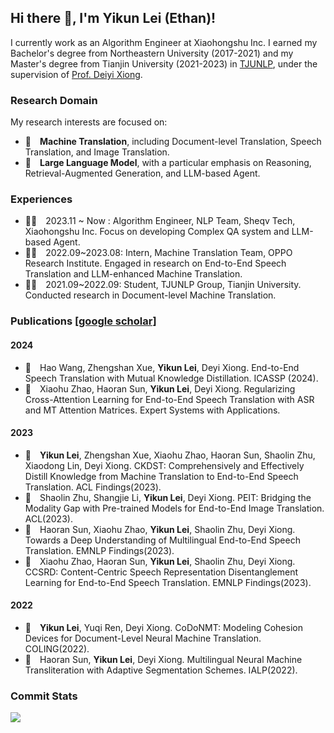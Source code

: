 ## Hi there 👋, I'm Yikun Lei (Ethan)!

I currently work as an Algorithm Engineer at Xiaohongshu Inc. I earned my Bachelor's degree from Northeastern University (2017-2021) and my Master's degree from Tianjin University (2021-2023) in [TJUNLP](https://tjunlp-lab.github.io/), under the supervision of [Prof. Deiyi Xiong](https://dyxiong.github.io/).


### Research Domain
My research interests are focused on:

- 🌟&emsp;**Machine Translation**, including Document-level Translation, Speech Translation, and Image Translation.
- 🌟&emsp;**Large Language Model**, with a particular emphasis on Reasoning, Retrieval-Augmented Generation, and LLM-based Agent.

### Experiences
- 🧑‍💻&emsp;2023.11 ~ Now  : Algorithm Engineer, NLP Team, Sheqv Tech, Xiaohongshu Inc. Focus on developing Complex QA system and LLM-based Agent.
- 🧑‍💻&emsp;2022.09~2023.08: Intern, Machine Translation Team, OPPO Research Institute. Engaged in research on End-to-End Speech Translation and LLM-enhanced Machine Translation.
- 🧑‍🎓&emsp;2021.09~2022.09: Student, TJUNLP Group, Tianjin University. Conducted research in Document-level Machine Translation.

### Publications [[google scholar]](https://scholar.google.com/citations?user=mxpXRBYAAAAJ&hl=zh-CN)
#### 2024
- 📄&emsp;Hao Wang, Zhengshan Xue, **Yikun Lei**, Deyi Xiong. End-to-End Speech Translation with Mutual Knowledge Distillation. ICASSP (2024).
- 📄&emsp;Xiaohu Zhao, Haoran Sun, **Yikun Lei**, Deyi Xiong. Regularizing Cross-Attention Learning for End-to-End Speech Translation with ASR and MT Attention Matrices. Expert Systems with Applications.
#### 2023
- 📄&emsp;**Yikun Lei**, Zhengshan Xue, Xiaohu Zhao, Haoran Sun, Shaolin Zhu, Xiaodong Lin, Deyi Xiong. CKDST: Comprehensively and Effectively Distill Knowledge from Machine Translation to End-to-End Speech Translation. ACL Findings(2023).
- 📄&emsp;Shaolin Zhu, Shangjie Li, **Yikun Lei**, Deyi Xiong. PEIT: Bridging the Modality Gap with Pre-trained Models for End-to-End Image Translation. ACL(2023).
- 📄&emsp;Haoran Sun, Xiaohu Zhao, **Yikun Lei**, Shaolin Zhu, Deyi Xiong. Towards a Deep Understanding of Multilingual End-to-End Speech Translation. EMNLP Findings(2023).
- 📄&emsp;Xiaohu Zhao, Haoran Sun, **Yikun Lei**, Shaolin Zhu, Deyi Xiong. CCSRD: Content-Centric Speech Representation Disentanglement Learning for End-to-End Speech Translation. EMNLP Findings(2023).
#### 2022
- 📄&emsp;**Yikun Lei**, Yuqi Ren, Deyi Xiong. CoDoNMT: Modeling Cohesion Devices for Document-Level Neural Machine Translation. COLING(2022).
- 📄&emsp;Haoran Sun, **Yikun Lei**, Deyi Xiong. Multilingual Neural Machine Transliteration with Adaptive Segmentation Schemes. IALP(2022).

### Commit Stats
![](https://github-readme-stats.vercel.app/api?username=AnoyiX&count_private=true&show_icons=true&theme=radical&show_owner=true)



